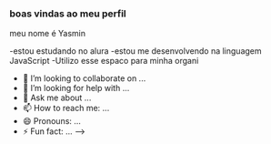 ### boas vindas ao meu perfil 

meu nome é Yasmin

-estou estudando no alura
-estou me desenvolvendo na linguagem JavaScript
-Utilizo esse espaco para minha organi
- 👯 I’m looking to collaborate on ...
- 🤔 I’m looking for help with ...
- 💬 Ask me about ...
- 📫 How to reach me: ...
- 😄 Pronouns: ...
- ⚡ Fun fact: ...
-->
